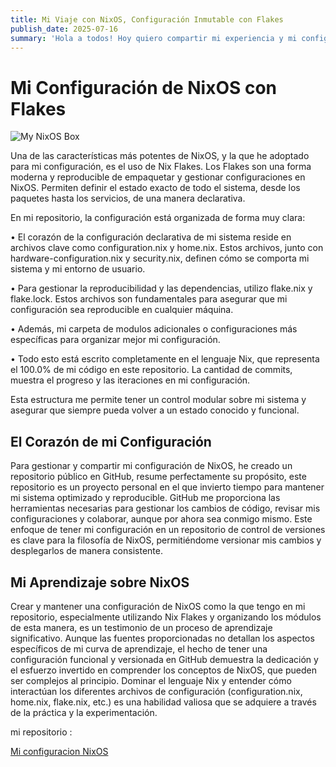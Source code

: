 ```yaml
---
title: Mi Viaje con NixOS, Configuración Inmutable con Flakes
publish_date: 2025-07-16
summary: 'Hola a todos! Hoy quiero compartir mi experiencia y mi configuración de NixOS, un sistema operativo que ha cambiado la forma en que gestiono mi entorno de desarrollo. Si eres de los que valoran la reproducibilidad y la inmutabilidad en su configuración, ¡sigue leyendo!'
---
```


# Mi Configuración de NixOS con Flakes

![My NixOS Box](https://0x0.st/8kRW.png "My NixOS Box")

Una de las características más potentes de NixOS, y la que he adoptado para mi configuración, es el uso de Nix Flakes. Los Flakes son una forma moderna y reproducible de empaquetar y gestionar configuraciones en NixOS. Permiten definir el estado exacto de todo el sistema, desde los paquetes hasta los servicios, de una manera declarativa.

En mi repositorio, la configuración está organizada de forma muy clara:

• El corazón de la configuración declarativa de mi sistema reside en archivos clave como configuration.nix y home.nix. Estos archivos, junto con hardware-configuration.nix y security.nix, definen cómo se comporta mi sistema y mi entorno de usuario.

• Para gestionar la reproducibilidad y las dependencias, utilizo flake.nix y flake.lock. Estos archivos son fundamentales para asegurar que mi configuración sea reproducible en cualquier máquina.

• Además, mi carpeta de modulos adicionales o configuraciones más específicas para organizar mejor mi configuración.

• Todo esto está escrito completamente en el lenguaje Nix, que representa el 100.0% de mi código en este repositorio. La cantidad de commits, muestra el progreso y las iteraciones en mi configuración.

Esta estructura me permite tener un control modular sobre mi sistema y asegurar que siempre pueda volver a un estado conocido y funcional.


## El Corazón de mi Configuración

Para gestionar y compartir mi configuración de NixOS, he creado un repositorio público en GitHub, resume perfectamente su propósito, este repositorio es un proyecto personal en el que invierto tiempo para mantener mi sistema optimizado y reproducible. GitHub me proporciona las herramientas necesarias para gestionar los cambios de código, revisar mis configuraciones y colaborar, aunque por ahora sea conmigo mismo.
Este enfoque de tener mi configuración en un repositorio de control de versiones es clave para la filosofía de NixOS, permitiéndome versionar mis cambios y desplegarlos de manera consistente.

## Mi Aprendizaje sobre NixOS

Crear y mantener una configuración de NixOS como la que tengo en mi repositorio, especialmente utilizando Nix Flakes y organizando los módulos de esta manera, es un testimonio de un proceso de aprendizaje significativo.
Aunque las fuentes proporcionadas no detallan los aspectos específicos de mi curva de aprendizaje, el hecho de tener una configuración funcional y versionada en GitHub demuestra la dedicación y el esfuerzo invertido en comprender los conceptos de NixOS, que pueden ser complejos al principio. Dominar el lenguaje Nix y entender cómo interactúan los diferentes archivos de configuración (configuration.nix, home.nix, flake.nix, etc.) es una habilidad valiosa que se adquiere a través de la práctica y la experimentación.

mi repositorio :

[Mi configuracion NixOS](https://github.com/dev1lsconf/nixos-config)
